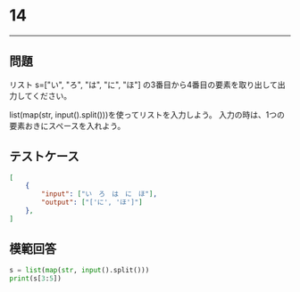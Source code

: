 # 14

---
## 問題

リスト s=["い", "ろ", "は", "に", "ほ"] の3番目から4番目の要素を取り出して出力してください。

list(map(str, input().split()))を使ってリストを入力しよう。
入力の時は、1つの要素おきにスペースを入れよう。
## テストケース

```json
[
	{
		"input": ["い　ろ　は　に　ほ"],
		"output": ["['に', 'ほ']"]
  	},
]
```

## 模範回答
```python
s = list(map(str, input().split()))
print(s[3:5])
```